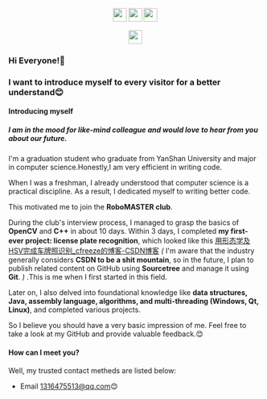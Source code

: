 <p align="center">
  <img src="https://user-images.githubusercontent.com/5679180/79618120-0daffb80-80be-11ea-819e-d2b0fa904d07.gif" width="27px">
  <img src="https://user-images.githubusercontent.com/5679180/79618120-0daffb80-80be-11ea-819e-d2b0fa904d07.gif" width="27px">
  <img src="https://user-images.githubusercontent.com/5679180/79618120-0daffb80-80be-11ea-819e-d2b0fa904d07.gif" width="27px">
</p>
<p align="center">
  <img src="https://user-images.githubusercontent.com/5679180/79618120-0daffb80-80be-11ea-819e-d2b0fa904d07.gif" width="27px">
</p>

### Hi Everyone!👋

### I want to introduce myself to every visitor for a  better understand😊

#### Introducing myself

##### I am in the mood for like-mind colleague and would love to hear from you about our future.

I'm a graduation student who graduate from YanShan University and major in computer science.Honestly,I am very efficient in writing code.

When I was a freshman, I already understood that computer science is a practical discipline. As a result, I dedicated myself to writing better code. 

This motivated me to join the **RoboMASTER club**. 

During the club's interview process, I managed to grasp the basics of **OpenCV** and **C++** in about 10 days. Within 3 days, I completed **my first-ever project: license plate recognition**, which looked like this [用形态学及HSV完成车牌照识别_cfreeze的博客-CSDN博客](https://blog.csdn.net/qq_51942219/article/details/114002399?spm=1001.2014.3001.5501)   *(*  I'm aware that the industry generally considers **CSDN to be a shit mountain**, so in the future, I plan to publish related content on GitHub using **Sourcetree** and manage it using **Git**.  *)* .This is me when I first started in this field.

Later on, I also delved into foundational knowledge like **data structures, Java, assembly language, algorithms, and multi-threading (Windows, Qt, Linux)**, and completed various  projects.

So I believe you should have a very basic impression of me. Feel free to take a look at my GitHub and provide valuable feedback.😊

#### How can I meet you?

Well, my trusted contact metheds are listed below:

- Email 1316475513@qq.com😊

